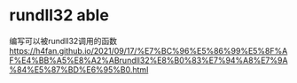 # rundll32 able
编写可以被rundll32调用的函数
https://h4fan.github.io/2021/09/17/%E7%BC%96%E5%86%99%E5%8F%AF%E4%BB%A5%E8%A2%ABrundll32%E8%B0%83%E7%94%A8%E7%9A%84%E5%87%BD%E6%95%B0.html
